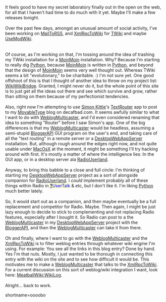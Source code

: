 It feels good to have my secret laboratory finally out in the open on the web, for all that I haven't had time to do much with it yet.  Maybe I'll make a few releases tonight.
<br /><br />
Over the past few days, amongst an unusual amount of social activity, I've been working on <a href="http://www.decafbad.com/twiki/bin/view/Main/MailToRSS">MailToRSS</a>, and <a href="http://www.decafbad.com/twiki/bin/view/Main/XmlRpcToWiki">XmlRpcToWiki</a> for <a href="http://www.decafbad.com/twiki/bin/view/TWiki/WebHome">TWiki</a> and maybe <a href="http://www.decafbad.com/twiki/bin/view/Main/UseModWiki">UseModWiki</a>.  
<br /><br />
Of course, as I'm working on that, I'm tossing around the idea of trashing my TWiki installation for a <a href="http://www.decafbad.com/twiki/bin/view/Main/MoinMoin">MoinMoin</a> installation.  Why?  Because I'm starting to really dig <a href="http://www.decafbad.com/twiki/bin/view/Main/Python">Python</a>, because <a href="http://www.decafbad.com/twiki/bin/view/Main/MoinMoin">MoinMoin</a> is written in <a href="http://www.decafbad.com/twiki/bin/view/Main/Python">Python</a>, and beyond that the design of <a href="http://www.decafbad.com/twiki/bin/view/Main/MoinMoin">MoinMoin</a> seems very well thought out.  Whereas TWiki seems a bit "evolutionary," to be charitable.  :)  I'm not sure yet.  One good offshoot of this is that I thought of another idea to throw on my project list: <a href="http://www.decafbad.com/twiki/bin/view/Main/WikiWikiBridge">WikiWikiBridge</a>.  Granted, I might never do it, but the whole point of this site is to just get all the ideas out there and see which survive and grow, rather than sitting on them because of my perfectionist tendencies.
<br /><br />
Also, right now I'm attempting to use <a href="http://simon.kittle.info">Simon Kittle</a>'s <a href="http://simon.kittle.info/textrouter">TextRouter</a> app to post to my <a href="http://www.decafbad.com/twiki/bin/view/Main/MovableType">MovableType</a> blog on decafbad.com.  It seems awfully similar to what I want to do with <a href="http://www.decafbad.com/twiki/bin/view/Main/WeblogMulticaster">WeblogMulticaster</a>, and I'd even considered renaming that idea to something "Router" before I saw Simon's app.  One of the big differences is that my <a href="http://www.decafbad.com/twiki/bin/view/Main/WeblogMulticaster">WeblogMulticaster</a> would be headless, assuming a semi-stupid <a href="http://www.decafbad.com/twiki/bin/view/Main/BloggerAPI">BloggerAPI</a> GUI program on the user's end, and taking care of all the "text routing" in a remote server or a <a href="http://www.decafbad.com/twiki/bin/view/Main/DesktopWebAppServer">DesktopWebAppServer</a> installation.  But, although rough around the edges right now, and not quite usable under <a href="http://www.decafbad.com/twiki/bin/view/Main/?topic=MacOsX">MacOsX</a> at the moment, it might be something I'll try hacking around with first.  It's mostly a matter of where the intelligence lies: In the GUI app, or in a desktop server ala <a href="http://www.decafbad.com/twiki/bin/view/Main/RadioUserland">RadioUserland</a>.
<br /><br />
Anyway, to bring this babble to a close and full circle:  I'm thinking of starting my <a href="http://www.decafbad.com/twiki/bin/view/Main/DesktopWebAppServer">DesktopWebAppServer</a> project as a sort of alongside companion for <a href="http://www.decafbad.com/twiki/bin/view/Main/RadioUserland">RadioUserland</a>.  I <i>could</i> implement probably all of these things within Radio in <span style='background : #FFFFCE;'><a href="http://www.decafbad.com/twiki/bin/edit/Main/UserTalk?topicparent=Main.FilterData"><b>?</b></a><font color="#0000FF">UserTalk</font></span> &amp; etc, but I don't like it.  I'm liking <a href="http://www.decafbad.com/twiki/bin/view/Main/Python">Python</a> much better lately.
<br /><br />
So, it would start out as a companion, and then maybe eventually be a full replacement and competitor for Radio.  Maybe.  Then again, I might be just lazy enough to decide to stick to complementing and not replacing Radio features, especially after I bought it.  So Radio can post to a the <a href="http://www.decafbad.com/twiki/bin/view/Main/WeblogMulticaster">WeblogMulticaster</a> in my <a href="http://www.decafbad.com/twiki/bin/view/Main/DesktopWebAppServer">DesktopWebAppServer</a> project with the <a href="http://www.decafbad.com/twiki/bin/view/Main/BloggerAPI">BloggerAPI</a>, and then the <a href="http://www.decafbad.com/twiki/bin/view/Main/WeblogMulticaster">WeblogMulticaster</a> can take it from there.
<br /><br />
Oh and finally, where I want to go with the <a href="http://www.decafbad.com/twiki/bin/view/Main/WeblogMulticaster">WeblogMulticaster</a> and the <a href="http://www.decafbad.com/twiki/bin/view/Main/XmlRpcToWiki">XmlRpcToWiki</a> is to filter weblog entries through whatever wiki engine I'm using.  For example:  You see all the links in this blog entry?  Done by hand.  Yes I'm that nuts.  Mostly, I just wanted to be thorough in connecting this entry with the wiki on the site and to see how difficult it would be.  This motivates me to make a <a href="http://www.decafbad.com/twiki/bin/view/Main/WeblogMulticaster">WeblogMulticaster</a> that talks to the <a href="http://www.decafbad.com/twiki/bin/view/Main/XmlRpcToWiki">XmlRpcToWiki</a>.  For a current discussion on this sort of weblog/wiki integration I want, look here: <a href="http://www.usemod.com/cgi-bin/mb.pl?WikiLog">MeatballWiki:WikiLog</a>.
<br /><br />
Alright...  back to work.
<!--more-->
shortname=oooobo
